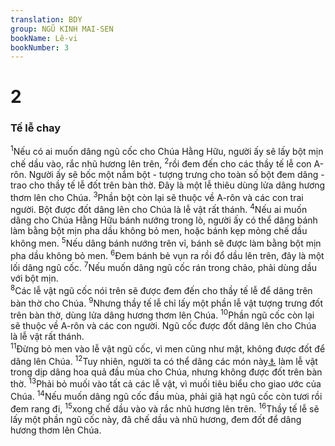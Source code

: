 ```yaml
---
translation: BDY
group: NGŨ KINH MAI-SEN
bookName: Lê-vi 
bookNumber: 3
---
```


<div class="title"><h1>2</h1><h3>Tế lễ chay</h3></div>
<span class="verse le_2_1"><sup>1</sup>Nếu có ai muốn dâng ngũ cốc cho Chúa Hằng Hữu, người ấy sẽ lấy bột mịn chế dầu vào, rắc nhũ hương lên trên, </span>
<span class="verse le_2_2"><sup>2</sup>rồi đem đến cho các thầy tế lễ con A-rôn. Người ấy sẽ bốc một nắm bột - tượng trưng cho toàn số bột đem dâng - trao cho thầy tế lễ đốt trên bàn thờ. Đây là một lễ thiêu dùng lửa dâng hương thơm lên cho Chúa. </span>
<span class="verse le_2_3"><sup>3</sup>Phần bột còn lại sẽ thuộc về A-rôn và các con trai người. Bột được đốt dâng lên cho Chúa là lễ vật rất thánh. </span>
<span class="verse le_2_4"><sup>4</sup>Nếu ai muốn dâng cho Chúa Hằng Hữu bánh nướng trong lò, người ấy có thể dâng bánh làm bằng bột mịn pha dầu không bỏ men, hoặc bánh kẹp mỏng chế dầu không men. </span>
<span class="verse le_2_5"><sup>5</sup>Nếu dâng bánh nướng trên vỉ, bánh sẽ được làm bằng bột mịn pha dầu không bỏ men. </span>
<span class="verse le_2_6"><sup>6</sup>Đem bánh bẻ vụn ra rồi đổ dầu lên trên, đây là một lối dâng ngũ cốc. </span>
<span class="verse le_2_7"><sup>7</sup>Nếu muốn dâng ngũ cốc rán trong chảo, phải dùng dầu với bột mịn.<br/></span>
<span class="verse le_2_8"><sup>8</sup>Các lễ vật ngũ cốc nói trên sẽ được đem đến cho thầy tế lễ để dâng trên bàn thờ cho Chúa. </span>
<span class="verse le_2_9"><sup>9</sup>Nhưng thầy tế lễ chỉ lấy một phần lễ vật tượng trưng đốt trên bàn thờ, dùng lửa dâng hương thơm lên Chúa. </span>
<span class="verse le_2_10"><sup>10</sup>Phần ngũ cốc còn lại sẽ thuộc về A-rôn và các con người. Ngũ cốc được đốt dâng lên cho Chúa là lễ vật rất thánh.<br/></span>
<span class="verse le_2_11"><sup>11</sup>Đừng bỏ men vào lễ vật ngũ cốc, vì men cũng như mật, không được đốt để dâng lên Chúa. </span>
<span class="verse le_2_12"><sup>12</sup>Tuy nhiên, người ta có thể dâng các món này<a href="#" data-toggle="tooltip" data-placement="bottom" title="bánh có men và mật">⚓</a> làm lễ vật trong dịp dâng hoa quả đầu mùa cho Chúa, nhưng không được đốt trên bàn thờ. </span>
<span class="verse le_2_13"><sup>13</sup>Phải bỏ muối vào tất cả các lễ vật, vì muối tiêu biểu cho giao ước của Chúa. </span>
<span class="verse le_2_14"><sup>14</sup>Nếu muốn dâng ngũ cốc đầu mùa, phải giã hạt ngũ cốc còn tươi rồi đem rang đi, </span>
<span class="verse le_2_15"><sup>15</sup>xong chế dầu vào và rắc nhũ hương lên trên. </span>
<span class="verse le_2_16"><sup>16</sup>Thầy tế lễ sẽ lấy một phần ngũ cốc này, đã chế dầu và nhũ hương, đem đốt để dâng hương thơm lên Chúa.</span>
